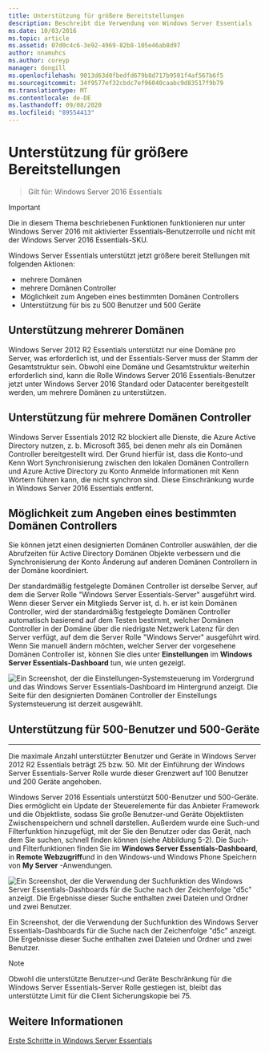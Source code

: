 ```yaml
---
title: Unterstützung für größere Bereitstellungen
description: Beschreibt die Verwendung von Windows Server Essentials
ms.date: 10/03/2016
ms.topic: article
ms.assetid: 07d0c4c6-3e92-4969-82b8-105e46ab8d97
author: nnamuhcs
ms.author: coreyp
manager: dongill
ms.openlocfilehash: 9013d63d0fbedfd679b8d717b9501f4af567b6f5
ms.sourcegitcommit: 34f9577ef32cbdc7ef96040caabc9d83517f9b79
ms.translationtype: MT
ms.contentlocale: de-DE
ms.lasthandoff: 09/08/2020
ms.locfileid: "89554413"
---
```

# <a name="support-for-larger-deployments"></a>Unterstützung für größere Bereitstellungen

>Gilt für: Windows Server 2016 Essentials

> [!IMPORTANT]
> Die in diesem Thema beschriebenen Funktionen funktionieren nur unter Windows Server 2016 mit aktivierter Essentials-Benutzerrolle und nicht mit der Windows Server 2016 Essentials-SKU.


Windows Server Essentials unterstützt jetzt größere bereit Stellungen mit folgenden Aktionen:

- mehrere Domänen
- mehrere Domänen Controller
- Möglichkeit zum Angeben eines bestimmten Domänen Controllers
- Unterstützung für bis zu 500 Benutzer und 500 Geräte

## <a name="support-for-multiple-domains"></a>Unterstützung mehrerer Domänen

Windows Server 2012 R2 Essentials unterstützt nur eine Domäne pro Server, was erforderlich ist, und der Essentials-Server muss der Stamm der Gesamtstruktur sein. Obwohl eine Domäne und Gesamtstruktur weiterhin erforderlich sind, kann die Rolle Windows Server 2016 Essentials-Benutzer jetzt unter Windows Server 2016 Standard oder Datacenter bereitgestellt werden, um mehrere Domänen zu unterstützen.

## <a name="support-for-multiple-domain-controllers"></a>Unterstützung für mehrere Domänen Controller

 Windows Server Essentials 2012 R2 blockiert alle Dienste, die Azure Active Directory nutzen, z. b. Microsoft 365, bei denen mehr als ein Domänen Controller bereitgestellt wird. Der Grund hierfür ist, dass die Konto-und Kenn Wort Synchronisierung zwischen den lokalen Domänen Controllern und Azure Active Directory zu Konto Anmelde Informationen mit Kenn Wörtern führen kann, die nicht synchron sind. Diese Einschränkung wurde in Windows Server 2016 Essentials entfernt.

## <a name="ability-to-specify-a-designated-domain-controller"></a>Möglichkeit zum Angeben eines bestimmten Domänen Controllers

Sie können jetzt einen designierten Domänen Controller auswählen, der die Abrufzeiten für Active Directory Domänen Objekte verbessern und die Synchronisierung der Konto Änderung auf anderen Domänen Controllern in der Domäne koordiniert.

Der standardmäßig festgelegte Domänen Controller ist derselbe Server, auf dem die Server Rolle "Windows Server Essentials-Server" ausgeführt wird. Wenn dieser Server ein Mitglieds Server ist, d. h. er ist kein Domänen Controller, wird der standardmäßig festgelegte Domänen Controller automatisch basierend auf dem Testen bestimmt, welcher Domänen Controller in der Domäne über die niedrigste Netzwerk Latenz für den Server verfügt, auf dem die Server Rolle "Windows Server" ausgeführt wird. Wenn Sie manuell ändern möchten, welcher Server der vorgesehene Domänen Controller ist, können Sie dies unter **Einstellungen** im **Windows Server Essentials-Dashboard** tun, wie unten gezeigt.

![Ein Screenshot, der die Einstellungen-Systemsteuerung im Vordergrund und das Windows Server Essentials-Dashboard im Hintergrund anzeigt. Die Seite für den designierten Domänen Controller der Einstellungs Systemsteuerung ist derzeit ausgewählt.](media/larger-deployments-1.PNG)

## <a name="support-for-500-users-and-500-devices"></a>Unterstützung für 500-Benutzer und 500-Geräte
-------------------------------------

Die maximale Anzahl unterstützter Benutzer und Geräte in Windows Server 2012 R2 Essentials beträgt 25 bzw. 50. Mit der Einführung der Windows Server Essentials-Server Rolle wurde dieser Grenzwert auf 100 Benutzer und 200 Geräte angehoben.

Windows Server 2016 Essentials unterstützt 500-Benutzer und 500-Geräte. Dies ermöglicht ein Update der Steuerelemente für das Anbieter Framework und die Objektliste, sodass Sie große Benutzer-und Geräte Objektlisten Zwischenspeichern und schnell darstellen. Außerdem wurde eine Such-und Filterfunktion hinzugefügt, mit der Sie den Benutzer oder das Gerät, nach dem Sie suchen, schnell finden können (siehe Abbildung 5-2). Die Such-und Filterfunktionen finden Sie im **Windows Server Essentials-Dashboard**, in **Remote Webzugriff**und in den Windows-und Windows Phone Speichern von **My Server** -Anwendungen.

![Ein Screenshot, der die Verwendung der Suchfunktion des Windows Server Essentials-Dashboards für die Suche nach der Zeichenfolge "d5c" anzeigt. Die Ergebnisse dieser Suche enthalten zwei Dateien und Ordner und zwei Benutzer.](media/larger-deployments-2.PNG)

Ein Screenshot, der die Verwendung der Suchfunktion des Windows Server Essentials-Dashboards für die Suche nach der Zeichenfolge "d5c" anzeigt. Die Ergebnisse dieser Suche enthalten zwei Dateien und Ordner und zwei Benutzer.

> [!NOTE]
> Obwohl die unterstützte Benutzer-und Geräte Beschränkung für die Windows Server Essentials-Server Rolle gestiegen ist, bleibt das unterstützte Limit für die Client Sicherungskopie bei 75.

<a name="see-also"></a>Weitere Informationen
--------
[Erste Schritte in Windows Server Essentials](get-started.md)